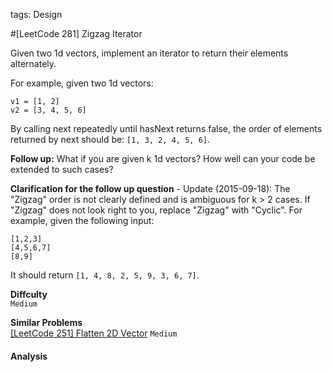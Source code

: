 tags: Design

#[LeetCode 281] Zigzag Iterator

Given two 1d vectors, implement an iterator to return their elements alternately.

For example, given two 1d vectors:

    v1 = [1, 2]
    v2 = [3, 4, 5, 6]

By calling next repeatedly until hasNext returns false, the order of elements returned by next should be: `[1, 3, 2, 4, 5, 6]`.

**Follow up:**
What if you are given k 1d vectors? How well can your code be extended to such cases?

**Clarification for the follow up question** - Update (2015-09-18):
The "Zigzag" order is not clearly defined and is ambiguous for k > 2 cases. If "Zigzag" does not look right to you, replace "Zigzag" with "Cyclic". For example, given the following input:

    [1,2,3]
    [4,5,6,7]
    [8,9]
It should return `[1, 4, 8, 2, 5, 9, 3, 6, 7]`.

**Diffculty**  
`Medium`

**Similar Problems**  
[[LeetCode 251] Flatten 2D Vector]() `Medium`

#### Analysis

